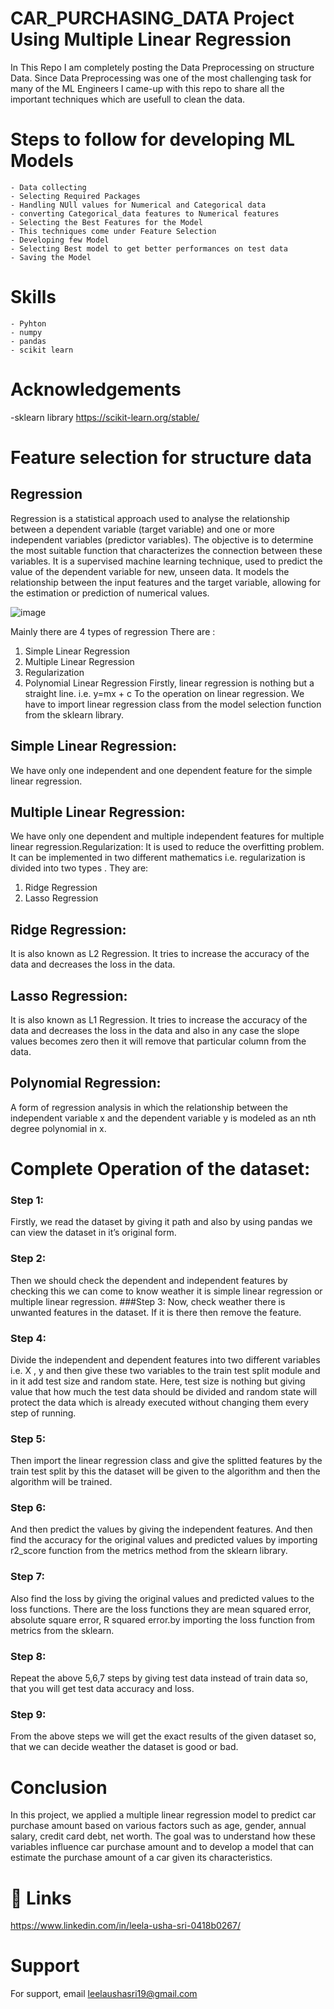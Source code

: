 
# CAR_PURCHASING_DATA Project Using Multiple Linear Regression

In This Repo I am completely posting the Data Preprocessing on structure Data. Since Data Preprocessing was one of the most challenging task for many of the ML Engineers I came-up with this repo to share all the important techniques which are usefull to clean the data.

# Steps to follow for developing ML Models

    - Data collecting 
    - Selecting Required Packages 
    - Handling NUll values for Numerical and Categorical data 
    - converting Categorical_data features to Numerical features
    - Selecting the Best Features for the Model
    - This techniques come under Feature Selection                          
    - Developing few Model
    - Selecting Best model to get better performances on test data  
    - Saving the Model 

# Skills
    - Pyhton
    - numpy
    - pandas
    - scikit learn

 
# Acknowledgements

 -sklearn library
 https://scikit-learn.org/stable/

 # Feature selection for structure data

## Regression
Regression is  a  statistical  approach  used  to  analyse  the  relationship between a dependent variable (target variable) and one or more independent variables (predictor variables). The objective is to determine the most suitable function  that  characterizes  the  connection  between  these  variables. It  is  a supervised  machine  learning  technique,  used  to  predict  the  value  of  the dependent variable for new, unseen data. It models the relationship between the input features and the target variable, allowing for the estimation or prediction of numerical values.

![image](https://github.com/user-attachments/assets/ae7f5bdc-8b44-4069-871b-6e561d0595e3)

Mainly there are 4 types of regression
There are :
1.  Simple Linear Regression
2.  Multiple Linear Regression
3.  Regularization
4.  Polynomial Linear Regression
Firstly, linear regression is nothing but a straight line.
             i.e.  y=mx + c
To the operation on linear regression. We have to import linear regression class from the model selection function from the sklearn library.
## Simple Linear Regression:
We have only one independent and one dependent feature for the simple linear regression.
## Multiple Linear Regression:
We  have  only  one  dependent  and  multiple  independent  features  for multiple linear regression.Regularization:
It is used to reduce the overfitting problem. It can be implemented in two different mathematics i.e. regularization is divided into two types .
They are:
1.  Ridge Regression
2.  Lasso Regression
## Ridge Regression:
It is also known as L2 Regression. It tries to increase the accuracy of the data and decreases the loss in the data.
## Lasso Regression: 
It is also known as L1 Regression. It tries to increase the accuracy of the data and decreases the loss in the data and also in any case the slope values becomes zero then it will remove that particular column from the data.
## Polynomial Regression:
A  form  of  regression  analysis  in  which  the  relationship  between  the independent variable x and the dependent variable y is modeled as an nth degree polynomial in x.

# Complete Operation of the dataset:

### Step 1:

Firstly, we read the dataset by giving it path and also by using pandas we can view the dataset in it’s original form.

### Step 2:

Then we should check the dependent and independent features by checking this we can come to know weather it is simple linear regression or multiple linear regression.
###Step 3:
Now, check weather there is unwanted features in the dataset. If it is there then remove the feature. 

### Step 4:

Divide the independent and dependent features into two different variables i.e. X , y and then give these two variables to the train test split module and in it add test size and random state. Here, test size is nothing but giving value that how much the test data should be divided and random state will protect the data which is already executed without changing them every step of running.

### Step 5:

Then import the linear regression class and give the splitted features by the train test split by this the dataset will be given to the algorithm and then the algorithm will be trained.

### Step 6:

And then predict the values by giving the independent features. And then find the accuracy for the original values and predicted values by importing r2_score function from the metrics method  from the sklearn library.

### Step 7:

Also find the loss by giving the original values and predicted values to the loss functions. There are the loss functions they are mean squared error, absolute square error, R squared error.by importing the loss function from metrics from the sklearn.

### Step 8:

Repeat the above 5,6,7 steps by giving test data instead of train data so, that you will get  test data accuracy and loss.

### Step 9:

From the above steps we will get the exact results of the given dataset so, that we can decide weather the dataset is good or bad.

# Conclusion

In this project, we applied a multiple linear regression model to predict car purchase amount based on various factors such as age, gender, annual salary, credit card debt, net worth. The goal was to understand how these variables influence car purchase amount and to develop a model that can estimate the purchase amount of a car given its characteristics.
 

# 🔗 Links

https://www.linkedin.com/in/leela-usha-sri-0418b0267/


# Support

For support, email leelaushasri19@gmail.com 


